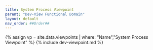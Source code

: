 ```yaml
---
title: System Process Viewpoint
parent: "Dev-View Functional Domain"
layout: default
nav_order: ##Order##
---
```

{% assign vp = site.data.viewpoints | where: "Name","System Process Viewpoint" %}
{% include dev-viewpoint.md %}